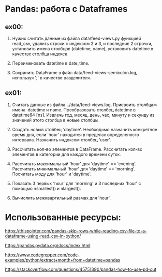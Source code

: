 # Pandas: работа с Dataframes

## ex00:
1) Нужно считать данные из файла data/feed-views.py функцией read_csv, удалить строки с индексом 2 и 3, и последние 
   2 строчки, установить имена столбцов (datetime, name), установить datetime в качестве столбца индекса.


2) Переименовать datetime в date_time.


3) Сохранить DataFrame в файл data/feed-views-semicolon.log, используя ';' в качестве разделителя.

## ex01:
1) Считать данные из файла ../data/feed-views.log. Присвоить столбцам имена: datetime и name. Преобразовать столбец 
   datetime в datetime64 [ns]. Извлечь год, месяц, день, час, минуту и секунду из значений этого столбца в новые 
   столбцы.


2) Создать новый столбец 'daytime'. Необходимо назначить конкретное время дня, если 'hour' находится в пределах 
   определенного интервала. Назначить индексом столбец 'user'.


3) Рассчитать кол-во элементов в DataFrame. Рассчитать кол-во элементов в категории для каждого времени суток.


4) Рассчитать максимальный 'hour' для 'daytime' == 'evening'. Рассчитать минимальный 'hour' для 'daytime' == 
   'morning'. Посчитать моду для 'hour' и 'daytime'.
   

5) Показать 3 первых 'hour' для 'morning' и 3 последних 'hour' с помощью nsmallest() и nlargest().


6) Вычислить межквартильный размах для 'hour'.

# Использованные ресурсы:

https://thispointer.com/pandas-skip-rows-while-reading-csv-file-to-a-dataframe-using-read_csv-in-python/

https://pandas.pydata.org/docs/index.html

https://www.codegrepper.com/code-examples/python/extract+month+from+datetime+pandas

https://stackoverflow.com/questions/45751390/pandas-how-to-use-pd-cut
